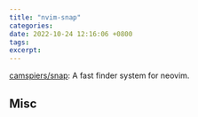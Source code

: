 ```yaml
---
title: "nvim-snap"
categories: 
date: 2022-10-24 12:16:06 +0800
tags: 
excerpt: 
---
```





[camspiers/snap](https://github.com/camspiers/snap): A fast finder system for neovim.







## Misc



